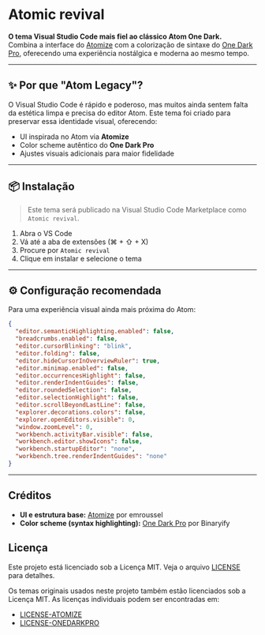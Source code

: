 # Atomic revival

**O tema Visual Studio Code mais fiel ao clássico Atom One Dark.**  
Combina a interface do [Atomize](https://github.com/emroussel/atomize) com a colorização de sintaxe do [One Dark Pro](https://github.com/Binaryify/OneDark-Pro), oferecendo uma experiência nostálgica e moderna ao mesmo tempo.

---

## ✨ Por que "Atom Legacy"?

O Visual Studio Code é rápido e poderoso, mas muitos ainda sentem falta da estética limpa e precisa do editor Atom. Este tema foi criado para preservar essa identidade visual, oferecendo:

- UI inspirada no Atom via **Atomize**
- Color scheme autêntico do **One Dark Pro**
- Ajustes visuais adicionais para maior fidelidade

---

## 📦 Instalação

> Este tema será publicado na Visual Studio Code Marketplace como `Atomic revival`.

1. Abra o VS Code  
2. Vá até a aba de extensões (⌘ + ⇧ + X)  
3. Procure por `Atomic revival`  
4. Clique em instalar e selecione o tema

---

## ⚙️ Configuração recomendada

Para uma experiência visual ainda mais próxima do Atom:

```json
{
  "editor.semanticHighlighting.enabled": false,
  "breadcrumbs.enabled": false,
  "editor.cursorBlinking": "blink",
  "editor.folding": false,
  "editor.hideCursorInOverviewRuler": true,
  "editor.minimap.enabled": false,
  "editor.occurrencesHighlight": false,
  "editor.renderIndentGuides": false,
  "editor.roundedSelection": false,
  "editor.selectionHighlight": false,
  "editor.scrollBeyondLastLine": false,
  "explorer.decorations.colors": false,
  "explorer.openEditors.visible": 0,
  "window.zoomLevel": 0,
  "workbench.activityBar.visible": false,
  "workbench.editor.showIcons": false,
  "workbench.startupEditor": "none",
  "workbench.tree.renderIndentGuides": "none"
}
```

___


## Créditos

- **UI e estrutura base:** [Atomize](https://github.com/emroussel/atomize) por emroussel
- **Color scheme (syntax highlighting):** [One Dark Pro](https://github.com/Binaryify/OneDark-Pro) por Binaryify

## Licença

Este projeto está licenciado sob a Licença MIT. Veja o arquivo [LICENSE](./LICENSE) para detalhes.

Os temas originais usados neste projeto também estão licenciados sob a Licença MIT. As licenças individuais podem ser encontradas em:

- [LICENSE-ATOMIZE](./LICENSE-ATOMIZE)
- [LICENSE-ONEDARKPRO](./LICENSE-ONEDARKPRO)
